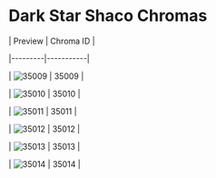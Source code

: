 # Dark Star Shaco Chromas


| Preview | Chroma ID |

|---------|-----------|

| ![35009](https://raw.communitydragon.org/latest/plugins/rcp-be-lol-game-data/global/default/v1/champion-chroma-images/35/35009.png) | 35009 |

| ![35010](https://raw.communitydragon.org/latest/plugins/rcp-be-lol-game-data/global/default/v1/champion-chroma-images/35/35010.png) | 35010 |

| ![35011](https://raw.communitydragon.org/latest/plugins/rcp-be-lol-game-data/global/default/v1/champion-chroma-images/35/35011.png) | 35011 |

| ![35012](https://raw.communitydragon.org/latest/plugins/rcp-be-lol-game-data/global/default/v1/champion-chroma-images/35/35012.png) | 35012 |

| ![35013](https://raw.communitydragon.org/latest/plugins/rcp-be-lol-game-data/global/default/v1/champion-chroma-images/35/35013.png) | 35013 |

| ![35014](https://raw.communitydragon.org/latest/plugins/rcp-be-lol-game-data/global/default/v1/champion-chroma-images/35/35014.png) | 35014 |